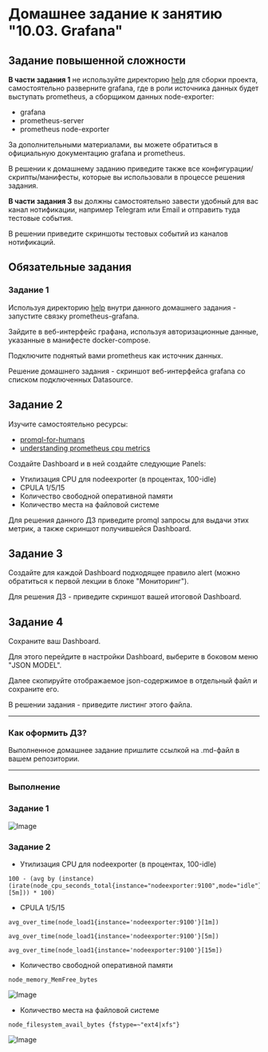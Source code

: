 # Домашнее задание к занятию "10.03. Grafana"

## Задание повышенной сложности

**В части задания 1** не используйте директорию [help](./help) для сборки проекта, самостоятельно разверните grafana, где в 
роли источника данных будет выступать prometheus, а сборщиком данных node-exporter:
- grafana
- prometheus-server
- prometheus node-exporter

За дополнительными материалами, вы можете обратиться в официальную документацию grafana и prometheus.

В решении к домашнему заданию приведите также все конфигурации/скрипты/манифесты, которые вы 
использовали в процессе решения задания.

**В части задания 3** вы должны самостоятельно завести удобный для вас канал нотификации, например Telegram или Email
и отправить туда тестовые события.

В решении приведите скриншоты тестовых событий из каналов нотификаций.

## Обязательные задания

### Задание 1
Используя директорию [help](./help) внутри данного домашнего задания - запустите связку prometheus-grafana.

Зайдите в веб-интерфейс графана, используя авторизационные данные, указанные в манифесте docker-compose.

Подключите поднятый вами prometheus как источник данных.

Решение домашнего задания - скриншот веб-интерфейса grafana со списком подключенных Datasource.

## Задание 2
Изучите самостоятельно ресурсы:
- [promql-for-humans](https://timber.io/blog/promql-for-humans/#cpu-usage-by-instance)
- [understanding prometheus cpu metrics](https://www.robustperception.io/understanding-machine-cpu-usage)

Создайте Dashboard и в ней создайте следующие Panels:
- Утилизация CPU для nodeexporter (в процентах, 100-idle)
- CPULA 1/5/15
- Количество свободной оперативной памяти
- Количество места на файловой системе

Для решения данного ДЗ приведите promql запросы для выдачи этих метрик, а также скриншот получившейся Dashboard.

## Задание 3
Создайте для каждой Dashboard подходящее правило alert (можно обратиться к первой лекции в блоке "Мониторинг").

Для решения ДЗ - приведите скриншот вашей итоговой Dashboard.

## Задание 4
Сохраните ваш Dashboard.

Для этого перейдите в настройки Dashboard, выберите в боковом меню "JSON MODEL".

Далее скопируйте отображаемое json-содержимое в отдельный файл и сохраните его.

В решении задания - приведите листинг этого файла.

---

### Как оформить ДЗ?

Выполненное домашнее задание пришлите ссылкой на .md-файл в вашем репозитории.

---

### Выполнение

### Задание 1

![Image](https://i.ibb.co/LxMBbJL/Screenshot-from-2023-01-24-16-45-06.png)


### Задание 2

- Утилизация CPU для nodeexporter (в процентах, 100-idle)  
```
100 - (avg by (instance)(irate(node_cpu_seconds_total{instance="nodeexporter:9100",mode="idle"}[5m])) * 100)
```


- CPULA 1/5/15
```
avg_over_time(node_load1{instance='nodeexporter:9100'}[1m])
```
```
avg_over_time(node_load1{instance='nodeexporter:9100'}[5m])
```
```
avg_over_time(node_load1{instance='nodeexporter:9100'}[15m])
```

- Количество свободной оперативной памяти
```
node_memory_MemFree_bytes
```
![Image](https://i.ibb.co/k4BZvBz/Screenshot-from-2023-01-25-12-52-22.png)

- Количество места на файловой системе
```
node_filesystem_avail_bytes {fstype=~"ext4|xfs"}
```
![Image](https://i.ibb.co/hBytK0P/Screenshot-from-2023-01-25-12-41-44.png)
